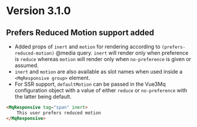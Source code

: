 # Version 3.1.0

## Prefers Reduced Motion support added

- Added props of `inert` and `motion` for rendering according to `(prefers-reduced-motion)` @media query. `inert` will render only when preference is `reduce` whereas `motion` will render only when `no-preference` is given or assumed.
- `inert` and `motion` are also available as slot names when used inside a `<MqResponsive group>` element.
- For SSR support, `defaultMotion` can be passed in the Vue3Mq configuration object with a value of either `reduce` or `no-preference` with the latter being default. 

```html
<MqResponsive tag="span" inert>
    This user prefers reduced motion
</MqResponsive>
```